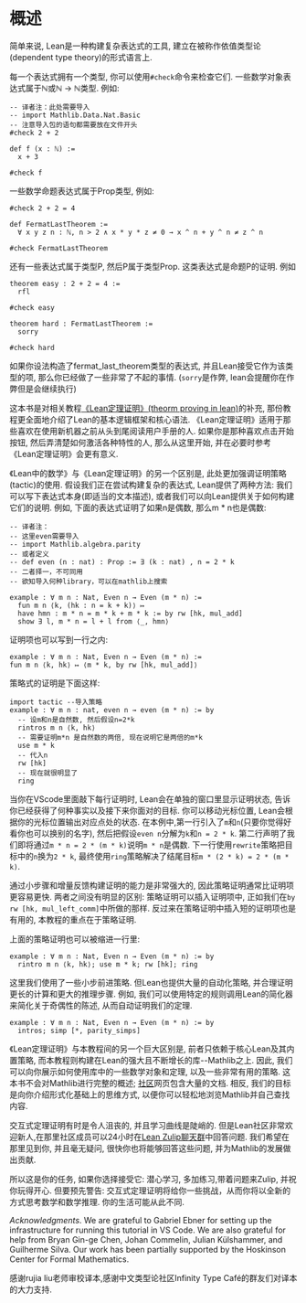 # 概述

简单来说, Lean是一种构建复杂表达式的工具, 建立在被称作依值类型论(dependent type theory)的形式语言上.

每一个表达式拥有一个类型, 你可以使用`#check`命令来检查它们. 一些数学对象表达式属于ℕ或ℕ → ℕ类型. 例如:

```lean
-- 译者注：此处需要导入
-- import Mathlib.Data.Nat.Basic
-- 注意导入包的语句都需要放在文件开头
#check 2 + 2

def f (x : ℕ) :=
  x + 3

#check f
```

一些数学命题表达式属于Prop类型, 例如:

```lean
#check 2 + 2 = 4

def FermatLastTheorem :=
  ∀ x y z n : ℕ, n > 2 ∧ x * y * z ≠ 0 → x ^ n + y ^ n ≠ z ^ n

#check FermatLastTheorem
```

还有一些表达式属于类型P, 然后P属于类型Prop. 这类表达式是命题P的证明. 例如

```lean
theorem easy : 2 + 2 = 4 :=
  rfl

#check easy

theorem hard : FermatLastTheorem :=
  sorry

#check hard
```

如果你设法构造了fermat_last_theorem类型的表达式, 并且Lean接受它作为该类型的项, 那么你已经做了一些非常了不起的事情. (`sorry`是作弊, lean会提醒你在作弊但是会继续执行)

这本书是对相关教程[《Lean定理证明》](https://subfish-zhou.github.io/theorem_proving_in_lean4_zh_CN/)[(theorm proving in lean)](https://lean-lang.org/theorem_proving_in_lean4/)的补充, 那份教程更全面地介绍了Lean的基本逻辑框架和核心语法. 《Lean定理证明》适用于那些喜欢在使用新机器之前从头到尾阅读用户手册的人. 如果你是那种喜欢点击开始按钮, 然后弄清楚如何激活各种特性的人, 那么从这里开始, 并在必要时参考《Lean定理证明》会更有意义. 

《Lean中的数学》与《Lean定理证明》的另一个区别是, 此处更加强调证明策略(tactic)的使用. 假设我们正在尝试构建复杂的表达式, Lean提供了两种方法: 我们可以写下表达式本身(即适当的文本描述), 或者我们可以向Lean提供关于如何构建它们的说明. 例如, 下面的表达式证明了如果n是偶数, 那么m * n也是偶数:

```lean
-- 译者注：
-- 这里even需要导入
-- import Mathlib.algebra.parity
-- 或者定义
-- def even (n : nat) : Prop := ∃ (k : nat) , n = 2 * k
-- 二者择一，不可同用
-- 欲知导入何种library，可以在mathlib上搜索

example : ∀ m n : Nat, Even n → Even (m * n) := 
  fun m n ⟨k, (hk : n = k + k)⟩ ↦
  have hmn : m * n = m * k + m * k := by rw [hk, mul_add]
  show ∃ l, m * n = l + l from ⟨_, hmn⟩
```

证明项也可以写到一行之内:

```lean
example : ∀ m n : Nat, Even n → Even (m * n) :=
fun m n ⟨k, hk⟩ ↦ ⟨m * k, by rw [hk, mul_add]⟩
```

策略式的证明是下面这样:

```lean
import tactic --导入策略
example : ∀ m n : nat, even n → even (m * n) := by
  -- 设m和n是自然数, 然后假设n=2*k
  rintros m n ⟨k, hk⟩
  -- 需要证明m*n 是自然数的两倍, 现在说明它是两倍的m*k
  use m * k
  -- 代入n
  rw [hk]
  -- 现在就很明显了
  ring
```

当你在VScode里面敲下每行证明时, Lean会在单独的窗口里显示证明状态, 告诉你已经获得了何种事实以及接下来你面对的目标. 你可以移动光标位置, Lean会根据你的光标位置输出对应点处的状态. 在本例中,第一行引入了`m`和`n`(只要你觉得好看你也可以换别的名字), 然后把假设`even n`分解为`k`和`n = 2 * k`. 第二行声明了我们即将通过`m * n = 2 * (m * k)`说明`m * n`是偶数. 下一行使用`rewrite`策略把目标中的`n`换为`2 * k`, 最终使用`ring`策略解决了结尾目标`m * (2 * k) = 2 * (m * k)`.

通过小步骤和增量反馈构建证明的能力是非常强大的, 因此策略证明通常比证明项更容易更快. 两者之间没有明显的区别: 策略证明可以插入证明项中, 正如我们在`by rw [hk, mul_left_comm]`中所做的那样. 反过来在策略证明中插入短的证明项也是有用的, 本教程的重点在于策略证明.

上面的策略证明也可以被缩进一行里:

```lean
example : ∀ m n : Nat, Even n → Even (m * n) := by
  rintro m n ⟨k, hk⟩; use m * k; rw [hk]; ring
```

这里我们使用了一些小步前进策略. 但Lean也提供大量的自动化策略, 并合理证明更长的计算和更大的推理步骤. 例如, 我们可以使用特定的规则调用Lean的简化器来简化关于奇偶性的陈述, 从而自动证明我们的定理. 

```lean
example : ∀ m n : Nat, Even n → Even (m * n) := by
  intros; simp [*, parity_simps]
```

《Lean定理证明》与本教程间的另一个巨大区别是, 前者只依赖于核心Lean及其内置策略, 而本教程则构建在Lean的强大且不断增长的库--Mathlib之上. 因此, 我们可以向你展示如何使用库中的一些数学对象和定理, 以及一些非常有用的策略. 这本书不会对Mathlib进行完整的概述; [社区](https://leanprover-community.github.io/)网页包含大量的文档. 相反, 我们的目标是向你介绍形式化基础上的思维方式, 以便你可以轻松地浏览Mathlib并自己查找内容. 

交互式定理证明有时是令人沮丧的, 并且学习曲线是陡峭的. 但是Lean社区非常欢迎新人,在那里社区成员可以24小时在[Lean Zulip聊天群](https://leanprover.zulipchat.com/)中回答问题. 我们希望在那里见到你, 并且毫无疑问, 很快你也将能够回答这些问题, 并为Mathlib的发展做出贡献. 

所以这是你的任务, 如果你选择接受它: 潜心学习, 多加练习,带着问题来Zulip, 并祝你玩得开心. 但要预先警告: 交互式定理证明将给你一些挑战，从而你将以全新的方式思考数学和数学推理. 你的生活可能从此不同. 

*Acknowledgments*. We are grateful to Gabriel Ebner for setting up the infrastructure for running this tutorial in VS Code. We are also grateful for help from Bryan Gin-ge Chen, Johan Commelin, Julian Külshammer, and Guilherme Silva. Our work has been partially supported by the Hoskinson Center for Formal Mathematics.

感谢rujia liu老师审校译本,感谢中文类型论社区Infinity Type Café的群友们对译本的大力支持. 